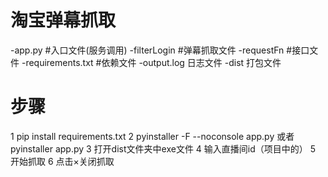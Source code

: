 # 淘宝弹幕抓取

-app.py #入口文件(服务调用)
-filterLogin #弹幕抓取文件
-requestFn #接口文件
-requirements.txt #依赖文件
-output.log 日志文件
-dist 打包文件
# 步骤
1 pip install requirements.txt
2 pyinstaller -F --noconsole app.py 或者 pyinstaller app.py
3 打开dist文件夹中exe文件 
4 输入直播间id（项目中的）
5 开始抓取
6 点击×关闭抓取